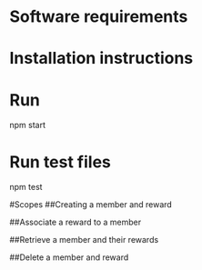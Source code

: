 # Software requirements

# Installation instructions

# Run
npm start

# Run test files
npm test

#Scopes
##Creating a member and reward

##Associate a reward to a member

##Retrieve a member and their rewards

##Delete a member and reward